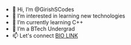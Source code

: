 - 👋 Hi, I’m @GirishSCodes
- 👀 I’m interested in learning new technologies 
- 🌱 I’m currently learning C++
- 💞️ I’m a BTech Undergrad 
- 📫 Let's connect <a href="girishsh.bio.link">BIO LINK</a>

<!---
GirishSCodes/GirishSCodes is a ✨ special ✨ repository because its `README.md` (this file) appears on your GitHub profile.
You can click the Preview link to take a look at your changes.
--->
